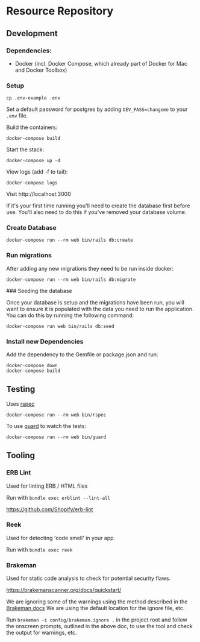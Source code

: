 # Resource Repository

## Development

### Dependencies:

- Docker (incl. Docker Compose, which already part of Docker for Mac and Docker Toolbox)

### Setup
```
cp .env-example .env
```

Set a default password for postgres by adding `DEV_PASS=changeme` to your `.env` file.

Build the containers:
```
docker-compose build
```

Start the stack:
```
docker-compose up -d
```

View logs (add -f to tail):
```
docker-compose logs
```

Visit http://localhost:3000

If it's your first time running you'll need to create the database first before use. You'll also need to do this if you've removed your database volume.

### Create Database
```
docker-compose run --rm web bin/rails db:create
```

### Run migrations

After adding any new migrations they need to be run inside docker:
```
docker-compose run --rm web bin/rails db:migrate
```

### Seeding the database

Once your database is setup and the migrations have been run, you will want to ensure it is populated with the data you need to run the application. You can do this by running the following command:

```
docker-compose run web bin/rails db:seed
```

### Install new Dependencies

Add the dependency to the Gemfile or package.json and run:
```
docker-compose down
docker-compose build
```

## Testing

Uses [rspec](https://github.com/rspec/rspec)
```
docker-compose run --rm web bin/rspec
```

To use [guard](https://github.com/guard/guard) to watch the tests:
```
docker-compose run --rm web bin/guard
```

## Tooling

### ERB Lint

Used for linting ERB / HTML files

Run with `bundle exec erblint --lint-all`

https://github.com/Shopify/erb-lint

### Reek

Used for detecting 'code smell' in your app.

Run with `bundle exec reek`

### Brakeman

Used for static code analysis to check for potential security flaws.

https://brakemanscanner.org/docs/quickstart/

We are ignoring some of the warnings using the method described in the [Brakeman docs](https://brakemanscanner.org/docs/ignoring_false_positives/) We are using the default location for the ignore file, etc.

Run `brakeman -i config/brakeman.ignore .` in the project root and follow the onscreen prompts, outlined in the above doc, to use the tool and check the output for warnings, etc.
